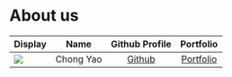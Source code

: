 # About us

Display |   Name    |             Github Profile             | Portfolio 
--------|:---------:|:--------------------------------------:|:---------:
![](https://nus.instructure.com/images/thumbnails/4426183/g7cEtQhKk7NruR8dWsS8iI67fr6vkHRbQ41rC4kY) | Chong Yao | [Github](https://github.com/chongyaoo) | [Portfolio](docs/team/chongyao.md)
